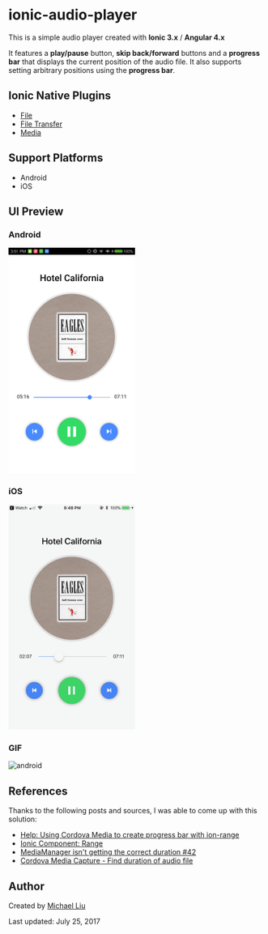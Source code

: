 # ionic-audio-player

This is a simple audio player created with **Ionic 3.x** / **Angular 4.x**

It features a **play/pause** button, **skip back/forward** buttons and a **progress bar** that displays the current position of the audio file. It also supports setting arbitrary positions using the **progress bar**.

## Ionic Native Plugins

- [File](https://ionicframework.com/docs/native/file/)
- [File Transfer](https://ionicframework.com/docs/native/file-transfer/)
- [Media](https://ionicframework.com/docs/native/media/)

## Support Platforms

- Android
- iOS

## UI Preview

### Android

<img width="250" alt="android" src="preview/interface/android.png">

### iOS

<img width="250" alt="android" src="preview/interface/ios.png">

### GIF

<img width="250" alt="android" src="preview/demo/android.gif">

## References

Thanks to the following posts and sources, I was able to come up with this solution:

- [Help: Using Cordova Media to create progress bar with ion-range](https://forum.ionicframework.com/t/using-cordova-media-to-create-progress-bar-with-ion-range/92368)
- [Ionic Component: Range](http://ionicframework.com/docs/api/components/range/Range/)
- [MediaManager isn't getting the correct duration #42](https://github.com/arielfaur/ionic-audio/issues/42)
- [Cordova Media Capture - Find duration of audio file](https://stackoverflow.com/questions/38266702/cordova-media-capture-find-duration-of-audio-file)

## Author

Created by [Michael Liu](https://lxieyang.github.io)

Last updated: July 25, 2017

